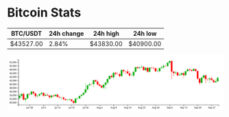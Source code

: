 # Bitcoin Stats

BTC/USDT|24h change|24h high|24h low|
|---|---|---|---|
|$43527.00|2.84%|$43830.00|$40900.00|

<img src="./chart.svg">
